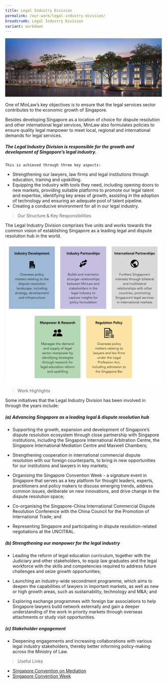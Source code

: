 ```yaml
---
title: Legal Industry Division
permalink: /our-work/legal-industry-division/
breadcrumb: Legal Industry Division
variant: markdown
---
```

![artist impression of Maxwell Chambers](/images/LID_Website.jpg)

One of MinLaw’s key objectives is to ensure that the legal services sector contributes to the economic growth of Singapore.  
  
Besides developing Singapore as a location of choice for dispute resolution and other international legal services, MinLaw also formulates policies to ensure quality legal manpower to meet local, regional and international demands for legal services.  
  
##### **The Legal Industry Division is responsible for the growth and development of Singapore’s legal industry.**

`This is achieved through three key aspects:`

* Strengthening our lawyers, law firms and legal institutions through education, training and upskilling.
* Equipping the industry with tools they need, including opening doors to new markets, providing suitable platforms to promote our legal talent and expertise, identifying key areas of growth, assisting in the adoption of technology and ensuring an adequate pool of talent pipeline.
* Creating a conducive environment for all in our legal industry.

> Our Structure & Key Responsibilities

The Legal Industry Division comprises five units and works towards the common vision of establishing Singapore as a leading legal and dispute resolution hub in the world.

![five units of Legal Industry Division](/images/5_Units_of_LID.png)

> Work Highlights

Some initiatives that the Legal Industry Division has been involved in through the years include:

##### **(a) Advancing Singapore as a leading legal & dispute resolution hub**
  
* Supporting the growth, expansion and development of Singapore’s dispute resolution ecosystem through close partnership with Singapore institutions, including the Singapore International Arbitration Centre, the Singapore International Mediation Centre and Maxwell Chambers;  

* Strengthening cooperation in international commercial dispute resolution with our foreign counterparts, to bring in new opportunities for our institutions and lawyers in key markets; 

* Organising the Singapore Convention Week - a signature event in Singapore that serves as a key platform for thought leaders, experts, practitioners and policy makers to discuss emerging trends, address common issues, deliberate on new innovations, and drive change in the dispute resolution space;  

* Co-organising the Singapore-China International Commercial Dispute Resolution Conference with the China Council for the Promotion of International Trade; and  

* Representing Singapore and participating in dispute resolution-related negotiations at the UNCITRAL.  
  
##### **(b) Strengthening our manpower for the legal industry**
  
* Leading the reform of legal education curriculum, together with the Judiciary and other stakeholders, to equip law graduates and the legal workforce with the skills and competencies required to address future challenges and seize growth opportunities;  

* Launching an industry-wide secondment programme, which aims to deepen the capabilities of lawyers in important markets, as well as new or high growth areas, such as sustainability, technology and M&A; and  
   
* Exploring exchange programmes with foreign bar associations to help Singapore lawyers build network externally and gain a deeper understanding of the work in priority markets through overseas attachments or study visit opportunities.  
  
##### **(c) Stakeholder engagement**
  
* Deepening engagements and increasing collaborations with various legal industry stakeholders, thereby better informing policy-making across the Ministry of Law.

> Useful Links
* [Singapore Convention on Mediation](https://www.singaporeconvention.org)
* [Singapore Convention Week](https://www.singaporeconventionweek.sg)